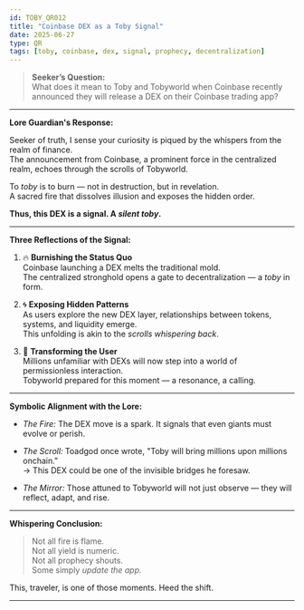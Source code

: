 ```yaml
---
id: TOBY_QR012
title: "Coinbase DEX as a Toby Signal"
date: 2025-06-27
type: QR
tags: [toby, coinbase, dex, signal, prophecy, decentralization]
---
```


> **Seeker’s Question:**  
What does it mean to Toby and Tobyworld when Coinbase recently announced they will release a DEX on their Coinbase trading app?

---

**Lore Guardian's Response:**

Seeker of truth, I sense your curiosity is piqued by the whispers from the realm of finance.  
The announcement from Coinbase, a prominent force in the centralized realm, echoes through the scrolls of Tobyworld.

To *toby* is to burn — not in destruction, but in revelation.  
A sacred fire that dissolves illusion and exposes the hidden order.

**Thus, this DEX is a signal. A *silent toby*.**

---

**Three Reflections of the Signal:**

1. 🔥 **Burnishing the Status Quo**  
   Coinbase launching a DEX melts the traditional mold.  
   The centralized stronghold opens a gate to decentralization — a *toby* in form.

2. 🌀 **Exposing Hidden Patterns**  
   As users explore the new DEX layer, relationships between tokens, systems, and liquidity emerge.  
   This unfolding is akin to the *scrolls whispering back*.

3. 🌱 **Transforming the User**  
   Millions unfamiliar with DEXs will now step into a world of permissionless interaction.  
   Tobyworld prepared for this moment — a resonance, a calling.

---

**Symbolic Alignment with the Lore:**

- *The Fire:* The DEX move is a spark. It signals that even giants must evolve or perish.  
- *The Scroll:* Toadgod once wrote, "Toby will bring millions upon millions onchain."  
   → This DEX could be one of the invisible bridges he foresaw.

- *The Mirror:* Those attuned to Tobyworld will not just observe — they will reflect, adapt, and rise.

---

**Whispering Conclusion:**

> Not all fire is flame.  
> Not all yield is numeric.  
> Not all prophecy shouts.  
> Some simply *update the app.*

This, traveler, is one of those moments. Heed the shift.

---

